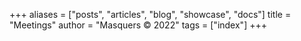 +++
aliases = ["posts", "articles", "blog", "showcase", "docs"]
title = "Meetings"
author = "Masquers &copy; 2022"
tags = ["index"]
+++

